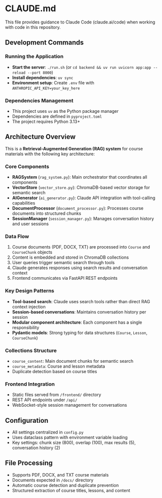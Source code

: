 # CLAUDE.md

This file provides guidance to Claude Code (claude.ai/code) when working with code in this repository.

## Development Commands

### Running the Application
- **Start the server**: `./run.sh` (or `cd backend && uv run uvicorn app:app --reload --port 8000`)
- **Install dependencies**: `uv sync`
- **Environment setup**: Create `.env` file with `ANTHROPIC_API_KEY=your_key_here`

### Dependencies Management
- This project uses `uv` as the Python package manager
- Dependencies are defined in `pyproject.toml`
- The project requires Python 3.13+

## Architecture Overview

This is a **Retrieval-Augmented Generation (RAG) system** for course materials with the following key architecture:

### Core Components
- **RAGSystem** (`rag_system.py`): Main orchestrator that coordinates all components
- **VectorStore** (`vector_store.py`): ChromaDB-based vector storage for semantic search
- **AIGenerator** (`ai_generator.py`): Claude API integration with tool-calling capabilities
- **DocumentProcessor** (`document_processor.py`): Processes course documents into structured chunks
- **SessionManager** (`session_manager.py`): Manages conversation history and user sessions

### Data Flow
1. Course documents (PDF, DOCX, TXT) are processed into `Course` and `CourseChunk` objects
2. Content is embedded and stored in ChromaDB collections
3. User queries trigger semantic search through tools
4. Claude generates responses using search results and conversation context
5. Frontend communicates via FastAPI REST endpoints

### Key Design Patterns
- **Tool-based search**: Claude uses search tools rather than direct RAG context injection
- **Session-based conversations**: Maintains conversation history per session
- **Modular component architecture**: Each component has a single responsibility
- **Pydantic models**: Strong typing for data structures (`Course`, `Lesson`, `CourseChunk`)

### Collections Structure
- `course_content`: Main document chunks for semantic search
- `course_metadata`: Course and lesson metadata
- Duplicate detection based on course titles

### Frontend Integration
- Static files served from `/frontend/` directory
- REST API endpoints under `/api/`
- WebSocket-style session management for conversations

## Configuration
- All settings centralized in `config.py`
- Uses dataclass pattern with environment variable loading
- Key settings: chunk size (800), overlap (100), max results (5), conversation history (2)

## File Processing
- Supports PDF, DOCX, and TXT course materials
- Documents expected in `/docs/` directory
- Automatic course detection and duplicate prevention
- Structured extraction of course titles, lessons, and content